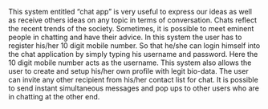 This system entitled “chat app” is very useful to express our ideas as well as receive others ideas on any topic in terms of conversation.  Chats reflect the recent trends of the society. Sometimes, it is possible to meet eminent people in chatting and have their advice. In this system the user has to register his/her 10 digit mobile number. So that he/she can login himself into the chat application by simply  typing his username and password. Here the 10 digit mobile number acts as the username. This system also allows the user to create and setup his/her own profile with legit bio-data. The user can invite any other recipient from his/her contact list for chat. It is possible to send instant simultaneous messages and pop ups to other users who are in chatting at the other end.
